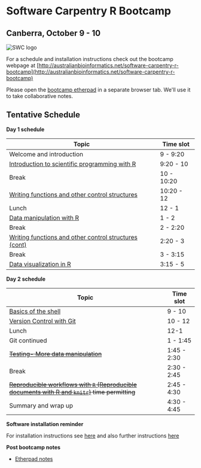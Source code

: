 
# Software Carpentry R Bootcamp
## Canberra, October 9 - 10

![SWC logo](http://software-carpentry.org/img/software-carpentry-banner.png)


For a schedule and installation instructions check out the bootcamp webpage at [http://australianbioinformatics.net/software-carpentry-r-bootcamp](http://australianbioinformatics.net/software-carpentry-r-bootcamp)

Please open the [bootcamp etherpad](https://etherpad.mozilla.org/swccanberra) in a separate browser tab. We'll use it to take collaborative notes. 

## Tentative Schedule
**Day 1 schedule**

| Topic |   Time slot |
| ----- | ----------- |
| Welcome and introduction   |  9 - 9:20 |
| [Introduction to scientific programming with R](https://github.com/swcarpentry/2013-10-09-canberra/tree/master/01-R-basics#introduction-to-the-r-language-and-r-ecosystem)  |  9:20 - 10 |
| Break   | 10 - 10:20 |
| [Writing functions and other control structures](https://github.com/swcarpentry/2013-10-09-canberra/tree/master/02-functions#functions-and-control-structures)     | 10:20 - 12 |
| Lunch  |  12 - 1 |
| [Data manipulation with R](https://github.com/swcarpentry/2013-10-09-canberra/tree/master/03-data-manipulation#section-03---data-manipulation-in-r) | 1 - 2 |
| Break  |  2 - 2:20 |
| [Writing functions and other control structures (cont)](https://github.com/swcarpentry/2013-10-09-canberra/tree/master/02-functions#functions-and-control-structures)  |  2:20 - 3 |
| Break   | 3 - 3:15 |
| [Data visualization in R](https://github.com/swcarpentry/2013-10-09-canberra/tree/master/04-data-visualization#data-visualization-with-ggplot2) | 3:15 - 5 |

**Day 2 schedule**


| Topic |   Time slot |
| ----- | ----------- |
| [Basics of the shell](https://github.com/swcarpentry/2013-10-09-canberra/tree/master/05-shell#basic-shell-commands) | 9 - 10  |
| [Version Control with Git](https://github.com/swcarpentry/2013-10-09-canberra/tree/master/06-version-control#introduction-to-git)  |  10 - 12 |
| Lunch |  12-1 |
| Git continued |  1 - 1:45 |
| <strike>[Testing- More data manipulation](https://github.com/swcarpentry/2013-10-09-canberra/tree/master/07-testing#software-testing)</strike> |1:45 - 2:30 |
| Break |  2:30 - 2:45 |
| <strike>[Reproducible workflows with `R` (Reproducible documents with R and `knitr`)](https://github.com/swcarpentry/2013-10-09-canberra/tree/master/08-reproducible-research#reproducible-research-and-make) time permitting</strike> | 2:45 - 4:30 |
| Summary and wrap up | 4:30 - 4:45 |

**Software installation reminder**

For installation instructions see [here](http://swcarpentry.github.io/2013-10-09-canberra/lessons/setup.html) and also further instructions [here](additional_software.md)


**Post bootcamp notes**

* [Etherpad notes](bootcamp_etherpad.txt)


